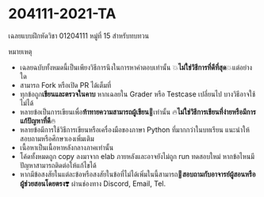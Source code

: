 # 204111-2021-TA

เฉลยแบบฝึกหัดวิชา 01204111 หมู่ที่ 15 สำหรับทบทวน

หมายเหตุ
- เฉลยฉบับทั้งหมดนี้เป็นเพียงวิธีการนึงในการหาคำตอบเท่านั้น :boom:**ไม่ใช่วิธีการที่ดีที่สุด**:boom:แต่อย่างใด
- สามารถ Fork หรือเปิด PR ได้เต็มที่
- ทุกข้อถูก**เขียนและตรวจในคาบ** หากเฉลยใน Grader หรือ Testcase เปลี่ยนไป บางวิธีอาจใช้ไม่ได้
- หลายข้อเป็นการเขียนเพื่อ**ท้าทายความสามารถผู้เขียน**:anger:เท่านั้น :fire:**ไม่ใช่วิธีการเขียนที่ง่ายหรือมีการแก้ปัญหาที่ดี**:fire:
- หลายข้อมีการใช้วิธีการเขียนหรือเครื่องมือของภาษา Python ที่มากกว่าในบทเรียน แนะนำให้สอบถามหรือศึกษาเองเพิ่มเติม
- เนื้อหาเป็นเนื้อหาหลังกลางภาคเท่านั้น
- โค้ดทั้งหมดถูก copy ลงมาจาก elab ภายหลังและอาจยังไม่ถูก run ทดสอบใหม่ หากข้อไหนมีปัญหาสามารถติดต่อให้แก้ไขได้
- หากมีข้อสงสัยในแต่ละข้อหรือสงสัยในข้อที่ไม่ได้เพิ่มในนี้สามารถ:speech_balloon:**สอบถามกับอาจารย์ผู้สอนหรือผู้ช่วยสอนโดยตรง**:heavy_heart_exclamation: ผ่านช่องทาง Discord, Email, Tel.
